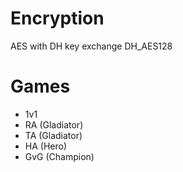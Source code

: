 # Encryption

AES with DH key exchange DH_AES128

# Games

* 1v1
* RA (Gladiator)
* TA (Gladiator)
* HA (Hero)
* GvG (Champion)
